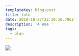 ```yaml
---
templateKey: blog-post
title: toto
date: 2018-10-27T22:30:10.706Z
description: '4 eme '
tags:
  - plan
---
```

![](/img/bu-puc-4e.png)
